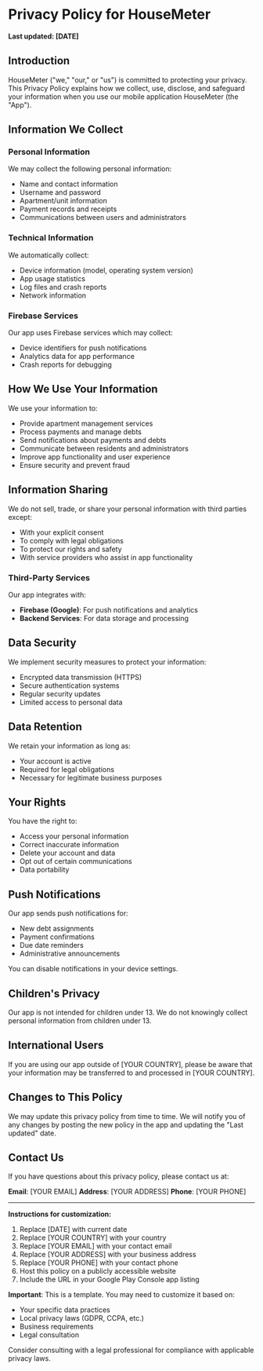 # Privacy Policy for HouseMeter

**Last updated: [DATE]**

## Introduction

HouseMeter ("we," "our," or "us") is committed to protecting your privacy. This Privacy Policy explains how we collect, use, disclose, and safeguard your information when you use our mobile application HouseMeter (the "App").

## Information We Collect

### Personal Information
We may collect the following personal information:
- Name and contact information
- Username and password
- Apartment/unit information
- Payment records and receipts
- Communications between users and administrators

### Technical Information
We automatically collect:
- Device information (model, operating system version)
- App usage statistics
- Log files and crash reports
- Network information

### Firebase Services
Our app uses Firebase services which may collect:
- Device identifiers for push notifications
- Analytics data for app performance
- Crash reports for debugging

## How We Use Your Information

We use your information to:
- Provide apartment management services
- Process payments and manage debts
- Send notifications about payments and debts
- Communicate between residents and administrators
- Improve app functionality and user experience
- Ensure security and prevent fraud

## Information Sharing

We do not sell, trade, or share your personal information with third parties except:
- With your explicit consent
- To comply with legal obligations
- To protect our rights and safety
- With service providers who assist in app functionality

### Third-Party Services
Our app integrates with:
- **Firebase (Google)**: For push notifications and analytics
- **Backend Services**: For data storage and processing

## Data Security

We implement security measures to protect your information:
- Encrypted data transmission (HTTPS)
- Secure authentication systems
- Regular security updates
- Limited access to personal data

## Data Retention

We retain your information as long as:
- Your account is active
- Required for legal obligations
- Necessary for legitimate business purposes

## Your Rights

You have the right to:
- Access your personal information
- Correct inaccurate information
- Delete your account and data
- Opt out of certain communications
- Data portability

## Push Notifications

Our app sends push notifications for:
- New debt assignments
- Payment confirmations
- Due date reminders
- Administrative announcements

You can disable notifications in your device settings.

## Children's Privacy

Our app is not intended for children under 13. We do not knowingly collect personal information from children under 13.

## International Users

If you are using our app outside of [YOUR COUNTRY], please be aware that your information may be transferred to and processed in [YOUR COUNTRY].

## Changes to This Policy

We may update this privacy policy from time to time. We will notify you of any changes by posting the new policy in the app and updating the "Last updated" date.

## Contact Us

If you have questions about this privacy policy, please contact us at:

**Email**: [YOUR EMAIL]
**Address**: [YOUR ADDRESS]
**Phone**: [YOUR PHONE]

---

**Instructions for customization:**
1. Replace [DATE] with current date
2. Replace [YOUR COUNTRY] with your country
3. Replace [YOUR EMAIL] with your contact email
4. Replace [YOUR ADDRESS] with your business address
5. Replace [YOUR PHONE] with your contact phone
6. Host this policy on a publicly accessible website
7. Include the URL in your Google Play Console app listing

**Important**: This is a template. You may need to customize it based on:
- Your specific data practices
- Local privacy laws (GDPR, CCPA, etc.)
- Business requirements
- Legal consultation

Consider consulting with a legal professional for compliance with applicable privacy laws.